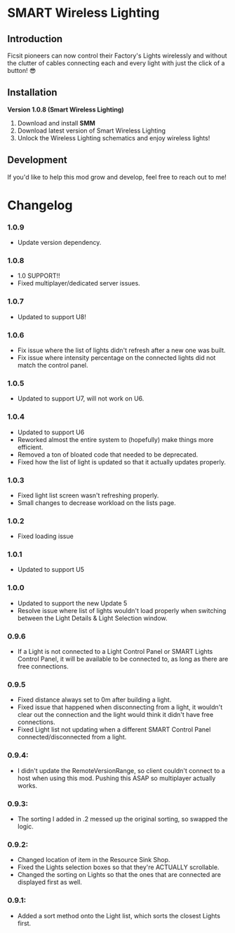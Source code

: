 # SMART Wireless Lighting

## Introduction
Ficsit pioneers can now control their Factory's Lights wirelessly and without the clutter of cables connecting each and every light with just the click of a button! :sunglasses:

## Installation
**Version 1.0.8 (Smart Wireless Lighting)**
1. Download and install **SMM**
2. Download latest version of Smart Wireless Lighting
3. Unlock the Wireless Lighting schematics and enjoy wireless lights!

## Development
If you'd like to help this mod grow and develop, feel free to reach out to me!

# Changelog

### 1.0.9

   - Update version dependency.
   
### 1.0.8

   - 1.0 SUPPORT!! 
   - Fixed multiplayer/dedicated server issues.

### 1.0.7

   - Updated to support U8!

### 1.0.6

   - Fix issue where the list of lights didn't refresh after a new one was built.
   - Fix issue where intensity percentage on the connected lights did not match the control panel.

### 1.0.5

   - Updated to support U7, will not work on U6.

### 1.0.4

   - Updated to support U6
   - Reworked almost the entire system to (hopefully) make things more efficient.
   - Removed a ton of bloated code that needed to be deprecated.
   - Fixed how the list of light is updated so that it actually updates properly.

### 1.0.3

   - Fixed light list screen wasn't refreshing properly.
   - Small changes to decrease workload on the lists page.

### 1.0.2

   - Fixed loading issue

### 1.0.1

   - Updated to support U5

### 1.0.0

   - Updated to support the new Update 5
   - Resolve issue where list of lights wouldn't load properly when switching between the Light Details & Light Selection window.

### 0.9.6

   - If a Light is not connected to a Light Control Panel or SMART Lights Control Panel, it will be available to be connected to, as long as there are free connections.

### 0.9.5

   - Fixed distance always set to 0m after building a light.
   - Fixed issue that happened when disconnecting from a light, it wouldn't clear out the connection and the light would think it didn't have free connections.
   - Fixed Light list not updating when a different SMART Control Panel connected/disconnected from a light.

### 0.9.4:

   - I didn't update the RemoteVersionRange, so client couldn't connect to a host when using this mod. Pushing this ASAP so multiplayer actually works.

### 0.9.3:

   - The sorting I added in .2 messed up the original sorting, so swapped the logic.

### 0.9.2:

   - Changed location of item in the Resource Sink Shop.
   - Fixed the Lights selection boxes so that they're ACTUALLY scrollable.
   - Changed the sorting on Lights so that the ones that are connected are displayed first as well.

### 0.9.1:
   
   - Added a sort method onto the Light list, which sorts the closest Lights first.